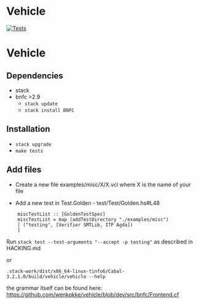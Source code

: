 
# Vehicle

[![Tests](https://github.com/wenkokke/vehicle/actions/workflows/vehicle-tests.yml/badge.svg)](https://github.com/wenkokke/vehicle/actions/workflows/vehicle-tests.yml)

# Vehicle


## Dependencies
   - stack
   - bnfc >2.9
       - `stack update`
       - `stack install BNFC`

## Installation
   - `stack upgrade`
   - `make tests`

## Add files

   - Create a new file examples/misc/X/X.vcl where X is the name of your file

   - Add a new test in Test.Golden - test/Test/Golden.hs#L48

   ```
       miscTestList :: [GoldenTestSpec]
       miscTestList = map (addTestDirectory "./examples/misc")
       [ ("testing", [Verifier SMTLib, ITP Agda])
       ]
   ```

   Run `stack test --test-arguments "--accept -p testing"` as described in HACKING.md

   or

   `.stack-work/dist/x86_64-linux-tinfo6/Cabal-3.2.1.0/build/vehicle/vehicle --help`


the grammar itself can be found here:
        https://github.com/wenkokke/vehicle/blob/dev/src/bnfc/Frontend.cf

